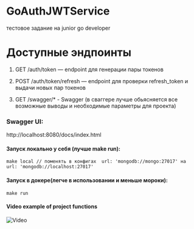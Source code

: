 # GoAuthJWTService
тестовое задание на junior go developer

# Доступные эндпоинты

1) GET   /auth/token — endpoint для генерации пары токенов

2) POST  /auth/token/refresh — endpoint для проверки refresh_token и выдачи новых пар токенов

3) GET   /swagger/* - Swagger (в сваггере лучше обьясняется все возможные выводы и необходимые параметры для проекта)

### Swagger UI:

http://localhost:8080/docs/index.html


#### Запуск локально у себя (лучше make run):
    make local // поменять в конфигах  url: 'mongodb://mongo:27017' на  url: 'mongodb://localhost:27017'
    
#### Запуск в докере(легче в использовании и меньше мороки):
    make run

#### Video example of project functions
![Video](https://github.com/vshigimoto/GoAuthJWTService/blob/main/example.gif)
